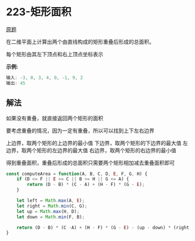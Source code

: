 # 223-矩形面积

[原题](https://leetcode-cn.com/problems/rectangle-area/)

在二维平面上计算出两个由直线构成的矩形重叠后形成的总面积。

每个矩形由其左下顶点和右上顶点坐标表示

**示例:**

```js 
输入: -3, 0, 3, 4, 0, -1, 9, 2
输出: 45
```

## 解法
如果没有重叠，就直接返回两个矩形的面积

要考虑重叠的情况，因为一定有重叠，所以可以找到上下左右边界

上边界，取两个矩形的上边界的最小值
下边界，取两个矩形的下边界的最大值
左边界，取两个矩形的左边界的最大值
右边界，取两个矩形的右边界的最小值

得到重叠面积，重叠后形成的总面积只需要两个矩形相加减去重叠面积即可

```js
const computeArea = function(A, B, C, D, E, F, G, H) {
    if (D <= F || E >= C || B >= H || G <= A) {
        return (D - B) * (C - A) + (H - F) * (G - E);
    }

    let left = Math.max(A, E);
    let right = Math.min(C, G);
    let up = Math.max(H, D);
    let down = Math.min(F, B);

    return (D - B) * (C -A) + (H - F) * (G - E) - (up - down) * (right - left);
}
```
